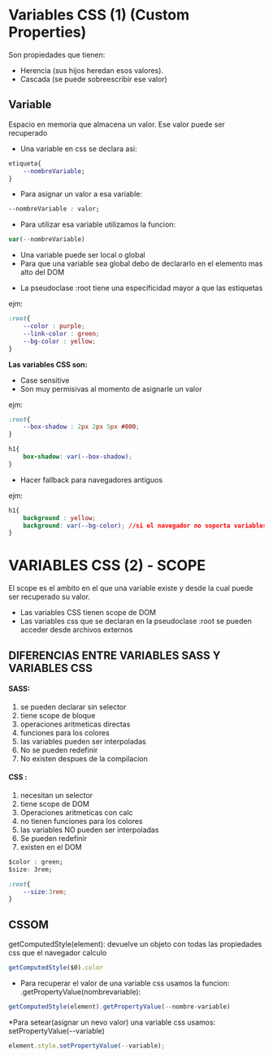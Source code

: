 # Variables CSS (1) (Custom Properties) 

Son propiedades que tienen:
* Herencia (sus hijos heredan esos valores).
* Cascada (se puede sobreescribir ese valor)

## Variable 
Espacio en memoria que almacena un valor. Ese valor puede ser recuperado

* Una variable en css se declara asi:
```css
etiqueta{
	--nombreVariable;
}
```
- Para asignar un valor a esa variable:
```css
--nombreVariable : valor;
```

- Para utilizar esa variable utilizamos la funcion:
```js
var(--nombreVariable)
```
- Una variable puede ser local o global
- Para que una variable sea global debo de declararlo en el elemento mas alto del DOM

* La pseudoclase :root tiene una especificidad mayor a que las estiquetas

ejm:
```css
:root{
	--color : purple;
	--link-color : green;
	--bg-color : yellow;
}
```

 **Las variables CSS son:**

- Case sensitive
- Son muy permisivas al momento de asignarle un valor

ejm:
```css
:root{
	--box-shadow : 2px 2px 5px #000;
}

h1{
	box-shadow: var(--box-shadow);
}
```
* Hacer fallback para navegadores antiguos

ejm:
```css
h1{
	background : yellow;
	background: var(--bg-color); //si el navegador no soporta variables CSS se saltará esta linea
}
```

# VARIABLES CSS (2) - SCOPE

El scope es el ambito en el que una variable existe y desde la cual puede ser recuperado su valor.

* Las variables CSS tienen scope de DOM
* Las variables css que se declaran en la pseudoclase :root se pueden acceder desde archivos externos

## DIFERENCIAS ENTRE VARIABLES SASS Y VARIABLES CSS

#### SASS:

1. se pueden declarar sin selector
2. tiene scope de bloque
3. operaciones aritmeticas directas
4. funciones para los colores
5. las variables pueden ser interpoladas
6. No se pueden redefinir
7. No existen despues de la compilacion

#### CSS :

1. necesitan un selector
2. tiene scope de DOM
3. Operaciones aritmeticas con calc
4. no tienen funciones para los colores
5. las variables NO pueden ser interpoladas
6. Se pueden redefinir
7. existen en el DOM

```css
$color : green;
$size: 3rem;

:root{
	--size:3rem;
}
```

## CSSOM

getComputedStyle(element): devuelve un objeto con todas las propiedades css que el navegador calculo 

```js
getComputedStyle($0).color
```
* Para recuperar el valor de una variable css usamos la funcion:  .getPropertyValue(nombrevariable):
```js
getComputedStyle(element).getPropertyValue(--nombre-variable)
```
*Para setear(asignar un nevo valor) una variable css usamos: setPropertyValue(--variable)
```js
element.style.setPropertyValue(--variable);
```